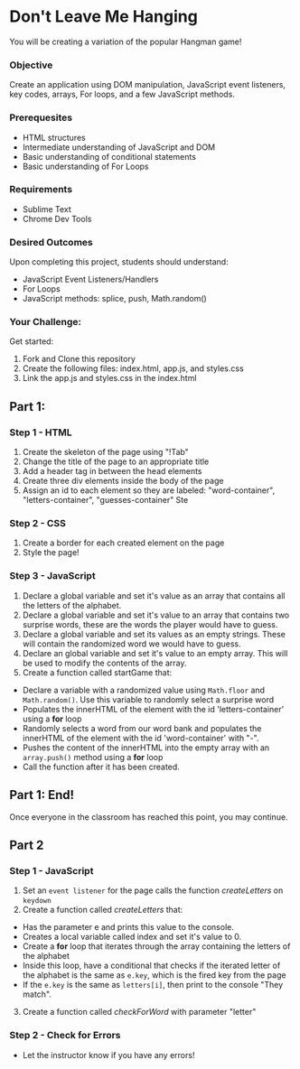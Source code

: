 # Don't Leave Me Hanging

You will be creating a variation of the popular Hangman game!

### Objective
Create an application using DOM manipulation, JavaScript event listeners, key codes, arrays, For loops, and a few JavaScript methods.

### Prerequesites
- HTML structures
- Intermediate understanding of JavaScript and DOM
- Basic understanding of conditional statements
- Basic understanding of For Loops

### Requirements
- Sublime Text
- Chrome Dev Tools

### Desired Outcomes
Upon completing this project, students should understand:
- JavaScript Event Listeners/Handlers
- For Loops
- JavaScript methods: splice, push, Math.random()

### Your Challenge:
Get started:
1. Fork and Clone this repository
2. Create the following files: index.html, app.js, and styles.css
3. Link the app.js and styles.css in the index.html

## Part 1: 
### Step 1 - HTML
1. Create the skeleton of the page using "!Tab"
2. Change the title of the page to an appropriate title
3. Add a header tag in between the head elements
4. Create three div elements inside the body of the page
5. Assign an id to each element so they are labeled: "word-container", "letters-container", "guesses-container"
 Ste
### Step 2 - CSS
1. Create a border for each created element on the page
2. Style the page!

### Step 3 - JavaScript
1. Declare a global variable and set it's value as an array that contains all the letters of the alphabet.
2. Declare a global variable and set it's value to an array that contains two surprise words, these are the words the player would have to guess.
3. Declare a global variable and set its values as an empty strings. These will contain the randomized word we would have to guess.
4. Declare an global variable and set it's value to an empty array. This will be used to modify the contents of the array.
5. Create a function called startGame that:
- Declare a variable with a randomized value using `Math.floor` and `Math.random()`. Use this variable to randomly select a surprise word
- Populates the innerHTML of the element with the id 'letters-container' using a **for** loop
- Randomly selects a word from our word bank and populates the innerHTML of the element with the id 'word-container' with "-".
- Pushes the content of the innerHTML into the empty array with an `array.push()` method using a **for** loop
- Call the function after it has been created.

## Part 1: End! 
Once everyone in the classroom has reached this point, you may continue.

## Part 2

### Step 1 - JavaScript
1. Set an `event listener` for the page calls the function *createLetters* on `keydown`
2. Create a function called *createLetters* that:
- Has the parameter e and prints this value to the console.
- Creates a local variable called index and set it's value to 0.
- Create a **for** loop that iterates through the array containing the letters of the alphabet
- Inside this loop, have a conditional that checks if the iterated letter of the alphabet is the same as `e.key`, which is the fired key from the page
- If the `e.key` is the same as `letters[i]`, then print to the console "They match".
3. Create a function called *checkForWord* with parameter "letter"

### Step 2 - Check for Errors
- Let the instructor know if you have any errors!
